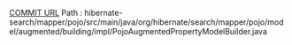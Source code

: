 [COMMIT URL](https://github.com/hibernate/hibernate-search/commit/4f14c967100bf722e3cc79b26185c99622cdabfb)
Path : hibernate-search/mapper/pojo/src/main/java/org/hibernate/search/mapper/pojo/model/augmented/building/impl/PojoAugmentedPropertyModelBuilder.java